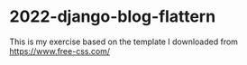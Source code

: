 # 2022-django-blog-flattern
This is my exercise based on the template I downloaded from https://www.free-css.com/
